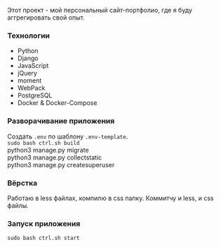 Этот проект - мой персональный сайт-портфолио, где я буду аггрегировать свой опыт.  
### Технологии  
- Python
- Django
- JavaScript
- jQuery
- moment
- WebPack
- PostgreSQL
- Docker & Docker-Compose

### Разворачивание приложения
Создать `.env` по шаблону `.env-template`.    
`sudo bash ctrl.sh build`   
python3 manage.py migrate  
python3 manage.py collectstatic  
python3 manage.py createsuperuser  
  
### Вёрстка
Работаю в less файлах, компилю в css папку.
Коммитчу и less, и css файлы.

### Запуск приложения
`sudo bash ctrl.sh start`  